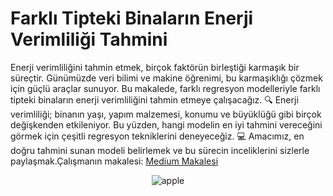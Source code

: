 # Farklı Tipteki Binaların Enerji Verimliliği Tahmini

Enerji verimliliğini tahmin etmek, birçok faktörün birleştiği karmaşık bir süreçtir. Günümüzde veri bilimi ve makine öğrenimi, bu karmaşıklığı çözmek için güçlü araçlar sunuyor. Bu makalede, farklı regresyon modelleriyle farklı tipteki binaların enerji verimliliğini tahmin etmeye çalışacağız. 🔍 Enerji verimliliği; binanın yaşı, yapım malzemesi, konumu ve büyüklüğü gibi birçok değişkenden etkileniyor. Bu yüzden, hangi modelin en iyi tahmini vereceğini görmek için çeşitli regresyon tekniklerini deneyeceğiz. 💻 Amacımız, en doğru tahmini sunan modeli belirlemek ve bu sürecin inceliklerini sizlerle paylaşmak.Çalışmanın makalesi: [Medium Makalesi](https://medium.com/@cagricobaan/farkl%C4%B1-tipteki-binalar%C4%B1n-enerji-verimlili%C4%9Fi-tahmini-35680c92a6e3)

<p align="center">
  <img src="https://resmim.net/cdn/2024/08/19/WGcYlK.png" alt="apple">
</p>
